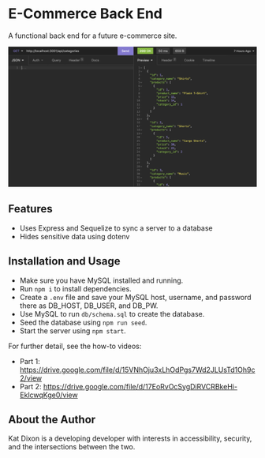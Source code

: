 # E-Commerce Back End

A functional back end for a future e-commerce site.

![A screenshot showing a GET route being tested in Insomnia](/screenshot.png)

## Features

- Uses Express and Sequelize to sync a server to a database
- Hides sensitive data using dotenv

## Installation and Usage

- Make sure you have MySQL installed and running.
- Run `npm i` to install dependencies.
- Create a `.env` file and save your MySQL host, username, and password there as DB_HOST, DB_USER, and DB_PW.
- Use MySQL to run `db/schema.sql` to create the database.
- Seed the database using `npm run seed`.
- Start the server using `npm start`.

For further detail, see the how-to videos: 

- Part 1: <https://drive.google.com/file/d/15VNhOju3xLhOdPgs7Wd2JLUsTd1Oh9c2/view>
- Part 2: <https://drive.google.com/file/d/17EoRvOcSygDiRVCRBkeHi-EklcwqKge0/view>

## About the Author

Kat Dixon is a developing developer with interests in accessibility, security, and the intersections between the two.